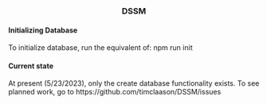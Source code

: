 <h3 align="center">
	DSSM
</h3>

<h4>Initializing Database</h4>
<p>To initialize database, run the equivalent of: npm run init</p>

<h4>Current state</h4>
<p>At present (5/23/2023), only the create database functionality exists.  To see planned
work, go to https://github.com/timclaason/DSSM/issues</p>